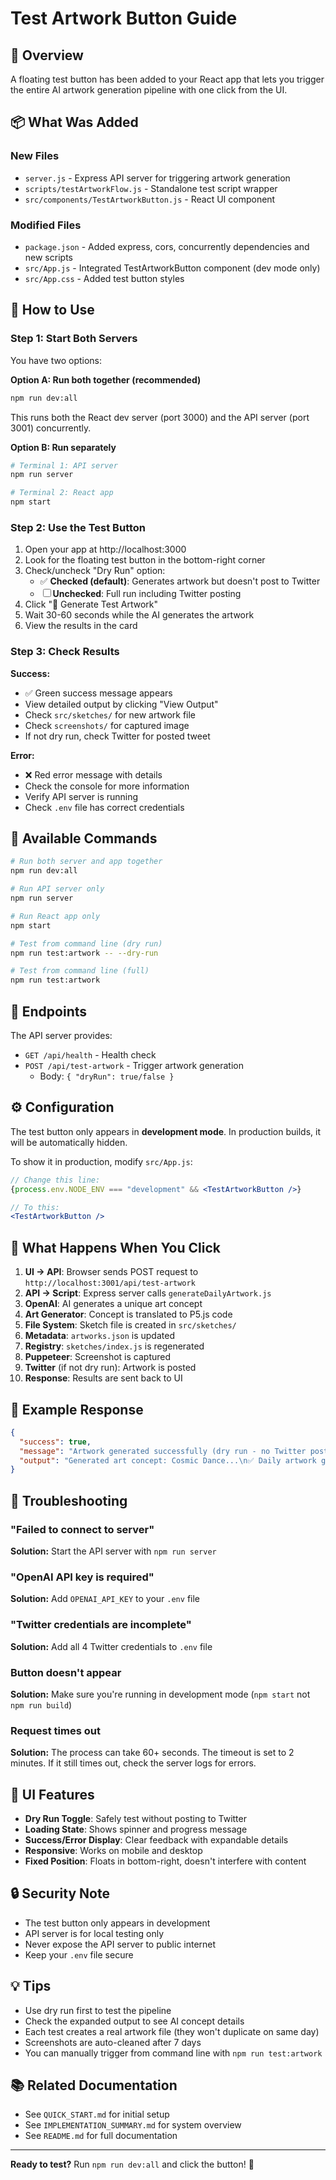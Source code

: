 # Test Artwork Button Guide

## 🎨 Overview

A floating test button has been added to your React app that lets you trigger the entire AI artwork generation pipeline with one click from the UI.

## 📦 What Was Added

### New Files
- `server.js` - Express API server for triggering artwork generation
- `scripts/testArtworkFlow.js` - Standalone test script wrapper
- `src/components/TestArtworkButton.js` - React UI component

### Modified Files
- `package.json` - Added express, cors, concurrently dependencies and new scripts
- `src/App.js` - Integrated TestArtworkButton component (dev mode only)
- `src/App.css` - Added test button styles

## 🚀 How to Use

### Step 1: Start Both Servers

You have two options:

**Option A: Run both together (recommended)**
```bash
npm run dev:all
```

This runs both the React dev server (port 3000) and the API server (port 3001) concurrently.

**Option B: Run separately**
```bash
# Terminal 1: API server
npm run server

# Terminal 2: React app
npm start
```

### Step 2: Use the Test Button

1. Open your app at http://localhost:3000
2. Look for the floating test button in the bottom-right corner
3. Check/uncheck "Dry Run" option:
   - ✅ **Checked (default)**: Generates artwork but doesn't post to Twitter
   - ☐ **Unchecked**: Full run including Twitter posting
4. Click "🎨 Generate Test Artwork"
5. Wait 30-60 seconds while the AI generates the artwork
6. View the results in the card

### Step 3: Check Results

**Success:** 
- ✅ Green success message appears
- View detailed output by clicking "View Output"
- Check `src/sketches/` for new artwork file
- Check `screenshots/` for captured image
- If not dry run, check Twitter for posted tweet

**Error:**
- ❌ Red error message with details
- Check the console for more information
- Verify API server is running
- Check `.env` file has correct credentials

## 🔧 Available Commands

```bash
# Run both server and app together
npm run dev:all

# Run API server only
npm run server

# Run React app only
npm start

# Test from command line (dry run)
npm run test:artwork -- --dry-run

# Test from command line (full)
npm run test:artwork
```

## 📍 Endpoints

The API server provides:

- `GET /api/health` - Health check
- `POST /api/test-artwork` - Trigger artwork generation
  - Body: `{ "dryRun": true/false }`

## ⚙️ Configuration

The test button only appears in **development mode**. In production builds, it will be automatically hidden.

To show it in production, modify `src/App.js`:
```jsx
// Change this line:
{process.env.NODE_ENV === "development" && <TestArtworkButton />}

// To this:
<TestArtworkButton />
```

## 🎯 What Happens When You Click

1. **UI → API**: Browser sends POST request to `http://localhost:3001/api/test-artwork`
2. **API → Script**: Express server calls `generateDailyArtwork.js`
3. **OpenAI**: AI generates a unique art concept
4. **Art Generator**: Concept is translated to P5.js code
5. **File System**: Sketch file is created in `src/sketches/`
6. **Metadata**: `artworks.json` is updated
7. **Registry**: `sketches/index.js` is regenerated
8. **Puppeteer**: Screenshot is captured
9. **Twitter** (if not dry run): Artwork is posted
10. **Response**: Results are sent back to UI

## 📝 Example Response

```json
{
  "success": true,
  "message": "Artwork generated successfully (dry run - no Twitter post)",
  "output": "Generated art concept: Cosmic Dance...\n✅ Daily artwork generated successfully!"
}
```

## 🐛 Troubleshooting

### "Failed to connect to server"
**Solution:** Start the API server with `npm run server`

### "OpenAI API key is required"
**Solution:** Add `OPENAI_API_KEY` to your `.env` file

### "Twitter credentials are incomplete"
**Solution:** Add all 4 Twitter credentials to `.env` file

### Button doesn't appear
**Solution:** Make sure you're running in development mode (`npm start` not `npm run build`)

### Request times out
**Solution:** The process can take 60+ seconds. The timeout is set to 2 minutes. If it still times out, check the server logs for errors.

## 🎨 UI Features

- **Dry Run Toggle**: Safely test without posting to Twitter
- **Loading State**: Shows spinner and progress message
- **Success/Error Display**: Clear feedback with expandable details
- **Responsive**: Works on mobile and desktop
- **Fixed Position**: Floats in bottom-right, doesn't interfere with content

## 🔒 Security Note

- The test button only appears in development
- API server is for local testing only
- Never expose the API server to public internet
- Keep your `.env` file secure

## 💡 Tips

- Use dry run first to test the pipeline
- Check the expanded output to see AI concept details
- Each test creates a real artwork file (they won't duplicate on same day)
- Screenshots are auto-cleaned after 7 days
- You can manually trigger from command line with `npm run test:artwork`

## 📚 Related Documentation

- See `QUICK_START.md` for initial setup
- See `IMPLEMENTATION_SUMMARY.md` for system overview
- See `README.md` for full documentation

---

**Ready to test?** Run `npm run dev:all` and click the button! 🚀

